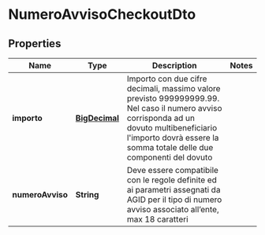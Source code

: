 
# NumeroAvvisoCheckoutDto

## Properties
Name | Type | Description | Notes
------------ | ------------- | ------------- | -------------
**importo** | [**BigDecimal**](BigDecimal.md) | Importo con due cifre decimali, massimo valore previsto 999999999.99. Nel caso il numero avviso corrisponda ad un dovuto multibeneficiario l&#39;importo dovrà essere la somma totale delle due componenti del dovuto | 
**numeroAvviso** | **String** | Deve essere compatibile con le regole definite ed ai parametri assegnati da AGID per il tipo di numero avviso associato all’ente, max 18 caratteri | 



